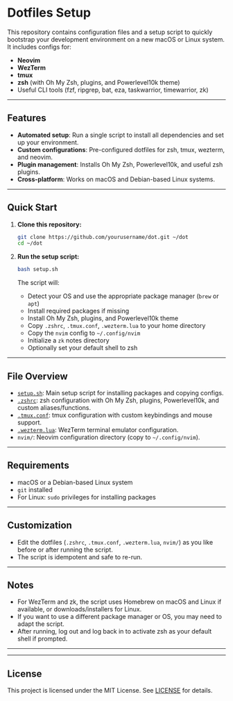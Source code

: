 # Dotfiles Setup

This repository contains configuration files and a setup script to quickly bootstrap your development environment on a new macOS or Linux system. It includes configs for:

- **Neovim**
- **WezTerm**
- **tmux**
- **zsh** (with Oh My Zsh, plugins, and Powerlevel10k theme)
- Useful CLI tools (fzf, ripgrep, bat, eza, taskwarrior, timewarrior, zk)

---

## Features

- **Automated setup**: Run a single script to install all dependencies and set up your environment.
- **Custom configurations**: Pre-configured dotfiles for zsh, tmux, wezterm, and neovim.
- **Plugin management**: Installs Oh My Zsh, Powerlevel10k, and useful zsh plugins.
- **Cross-platform**: Works on macOS and Debian-based Linux systems.

---

## Quick Start

1. **Clone this repository:**

   ```bash
   git clone https://github.com/yourusername/dot.git ~/dot
   cd ~/dot
   ```

2. **Run the setup script:**

   ```bash
   bash setup.sh
   ```

   The script will:
   - Detect your OS and use the appropriate package manager (`brew` or `apt`)
   - Install required packages if missing
   - Install Oh My Zsh, plugins, and Powerlevel10k theme
   - Copy `.zshrc`, `.tmux.conf`, `.wezterm.lua` to your home directory
   - Copy the `nvim` config to `~/.config/nvim`
   - Initialize a `zk` notes directory
   - Optionally set your default shell to zsh

---

## File Overview

- [`setup.sh`](setup.sh): Main setup script for installing packages and copying configs.
- [`.zshrc`](.zshrc): zsh configuration with Oh My Zsh, plugins, Powerlevel10k, and custom aliases/functions.
- [`.tmux.conf`](.tmux.conf): tmux configuration with custom keybindings and mouse support.
- [`.wezterm.lua`](.wezterm.lua): WezTerm terminal emulator configuration.
- `nvim/`: Neovim configuration directory (copy to `~/.config/nvim`).

---

## Requirements

- macOS or a Debian-based Linux system
- `git` installed
- For Linux: `sudo` privileges for installing packages

---

## Customization

- Edit the dotfiles (`.zshrc`, `.tmux.conf`, `.wezterm.lua`, `nvim/`) as you like before or after running the script.
- The script is idempotent and safe to re-run.

---

## Notes

- For WezTerm and zk, the script uses Homebrew on macOS and Linux if available, or downloads/installers for Linux.
- If you want to use a different package manager or OS, you may need to adapt the script.
- After running, log out and log back in to activate zsh as your default shell if prompted.

---


---

## License

This project is licensed under the MIT License. See [LICENSE](LICENSE) for details.


